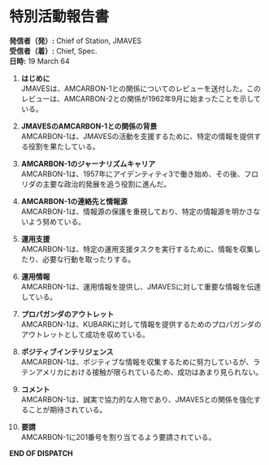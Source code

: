 # 特別活動報告書

**発信者（発）:** Chief of Station, JMAVES  
**受信者（着）:** Chief, Spec.  
**日時:** 19 March 64

1. **はじめに**  
   JMAVESは、AMCARBON-1との関係についてのレビューを送付した。このレビューは、AMCARBON-2との関係が1962年9月に始まったことを示している。

2. **JMAVESのAMCARBON-1との関係の背景**  
   AMCARBON-1は、JMAVESの活動を支援するために、特定の情報を提供する役割を果たしている。

3. **AMCARBON-1のジャーナリズムキャリア**  
   AMCARBON-1は、1957年にアイデンティティ3で働き始め、その後、フロリダの主要な政治的発展を追う役割に進んだ。

4. **AMCARBON-1の連絡先と情報源**  
   AMCARBON-1は、情報源の保護を重視しており、特定の情報源を明かさないよう努めている。

5. **運用支援**  
   AMCARBON-1は、特定の運用支援タスクを実行するために、情報を収集したり、必要な行動を取ったりする。

6. **運用情報**  
   AMCARBON-1は、運用情報を提供し、JMAVESに対して重要な情報を伝達している。

7. **プロパガンダのアウトレット**  
   AMCARBON-1は、KUBARKに対して情報を提供するためのプロパガンダのアウトレットとして成功を収めている。

8. **ポジティブインテリジェンス**  
   AMCARBON-1は、ポジティブな情報を収集するために努力しているが、ラテンアメリカにおける接触が限られているため、成功はあまり見られない。

9. **コメント**  
   AMCARBON-1は、誠実で協力的な人物であり、JMAVESとの関係を強化することが期待されている。

10. **要請**  
    AMCARBON-1に201番号を割り当てるよう要請されている。

**END OF DISPATCH**
